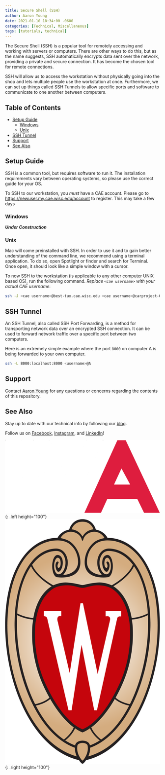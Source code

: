 ```yaml
---
title: Secure Shell (SSH)
author: Aaron Young
date: 2021-01-10 18:34:00 -0600
categories: [Technical, Miscellaneous]
tags: [tutorials, technical]
---
```


The Secure Shell (SSH) is a popular tool for remotely accessing and working with servers or computers. There are other ways to do this, but as the name suggests, SSH automatically encrypts data sent over the network, providing a private and secure connection. It has become the chosen tool for remote connections. 

SSH will allow us to access the workstation without physically going into the shop and lets multiple people use the workstation at once. Furthermore, we can set up things called SSH Tunnels to allow specific ports and software to communicate to one another between computers.

## Table of Contents
- [Setup Guide](#setup-guide)
  - [Windows](#windows)
  - [Unix](#unix)
- [SSH Tunnel](#ssh-tunnel)
- [Support](#support)
- [See Also](#see-also)

## Setup Guide

SSH is a common tool, but requires software to run it. The installation requirements vary between operating systems, so please use the correct guide for your OS.

To SSH to our workstation, you _must_ have a CAE account. Please go to https://newuser.my.cae.wisc.edu/account to register. This may take a few days

### Windows

***Under Construction***

### Unix

Mac will come preinstalled with SSH. In order to use it and to gain better understanding of the command line, we recommend using a terminal application. To do so, open Spotlight or finder and search for Terminal. Once open, it should look like a simple window with a cursor.

To now SSH to the workstation (is applicable to any other computer UNIX based OS), run the following command. _Replace `<cae username>` with your actual CAE username_:

```bash
ssh -J <cae username>@best-tux.cae.wisc.edu <cae username>@carproject-06.engr.wisc.edu
```

## SSH Tunnel

An SSH Tunnel, also called SSH Port Forwarding, is a method for transporting network data over an encrypted SSH connection. It can be used to forward network traffic over a specific port between two computers. 

Here is an extremely simple example where the port `8000` on computer A is being forwarded to your own computer.

```bash
ssh -L 8000:localhost:8000 <username>@A
```

## Support

Contact [Aaron Young](aryoung5@wisc.edu) for any questions or concerns regarding the contents of this repository.

## See Also

Stay up to date with our technical info by following our [blog](https://www.wisconsinautonomous.org/blog).

Follow us on [Facebook](https://www.facebook.com/wisconsinautonomous/), [Instagram](https://www.instagram.com/wisconsinautonomous/), and [LinkedIn](https://www.linkedin.com/company/wisconsin-autonomous/about/)!

![WA Logo](/assets/img/logos/wa-white.png){: .left height="100"}
![Wisconsin Crest](/assets/img/logos/uw-crest.png){: .right height="100"}